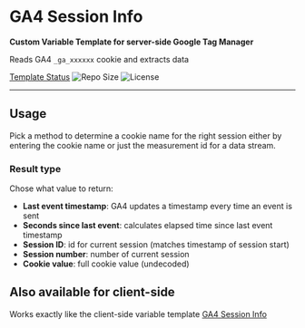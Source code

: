 # GA4 Session Info

**Custom Variable Template for server-side Google Tag Manager**

Reads GA4 `_ga_xxxxxx` cookie and extracts data 

[Template Status](https://img.shields.io/badge/Community%20Template%20Gallery%20Status-submitted-orange) ![Repo Size](https://img.shields.io/github/repo-size/mbaersch/ga4-session-info) ![License](https://img.shields.io/github/license/mbaersch/ga4-session-info)

---

## Usage
Pick a method to determine a cookie name for the right session either by entering the cookie name or just the measurement id for a data stream.

### Result type
Chose what value to return:
  - **Last event timestamp**: GA4 updates a timestamp every time an event is sent
  - **Seconds since last event**: calculates elapsed time since last event timestamp
  - **Session ID**: id for current session (matches timestamp of session start)
  - **Session number**: number of current session 
  - **Cookie value**: full cookie value (undecoded)     

## Also available for client-side
Works exactly like the client-side variable template [GA4 Session Info](https://github.com/mbaersch/ga4-session-info)
